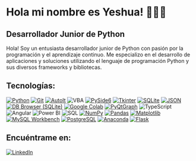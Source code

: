 # Hola mi nombre es Yeshua! 👨🏻‍💻 
## Desarrollador Junior de Python

Hola! Soy un entusiasta desarrollador junior de Python con pasión por la programación y el aprendizaje continuo. Me especializo en el desarrollo de aplicaciones y soluciones utilizando el lenguaje de programación Python y sus diversos frameworks y bibliotecas.

## Tecnologías:
[![Python](https://img.shields.io/badge/Python-ffffff?style=for-the-badge&logo=python&logoColor=3776AB)]()
[![Git](https://img.shields.io/badge/Git-ffffff?style=for-the-badge&logo=git&logoColor=F05032)]()
[![AutoIt](https://img.shields.io/badge/AutoIt-ffffff?style=for-the-badge&logo=autoit&logoColor=3776AB)]()
![VBA](https://img.shields.io/badge/VBA-ffffff?style=for-the-badge&logo=microsoft-excel&logoColor=217346)
[![PySide6](https://img.shields.io/badge/PySide6-ffffff?style=for-the-badge&logo=qt&logoColor=41CD52)](https://wiki.qt.io/Qt_for_Python)
[![Tkinter](https://img.shields.io/badge/Tkinter-ffffff?style=for-the-badge&logo=tkinter&logoColor=FFD700)]()
[![SQLite](https://img.shields.io/badge/SQLite-ffffff?style=for-the-badge&logo=sqlite&logoColor=003B57)]()
[![JSON](https://img.shields.io/badge/JSON-ffffff?style=for-the-badge&logo=json&logoColor=000000)](https://www.json.org/)
[![DB Browser (SQLite)](https://img.shields.io/badge/DB_Browser_(SQLite)-ffffff?style=for-the-badge&logo=sqlite&logoColor=003B57)](https://github.com/sqlitebrowser/sqlitebrowser)
[![Google Colab](https://img.shields.io/badge/Google_Colab-ffffff?style=for-the-badge&logo=google-colab&logoColor=F9AB00)](https://colab.research.google.com/)
[![PyQtGraph](https://img.shields.io/badge/PyQtGraph-ffffff?style=for-the-badge&logo=python&logoColor=3776AB)](http://www.pyqtgraph.org/)
![TypeScript](https://img.shields.io/badge/TypeScript-ffffff?style=for-the-badge&logo=typescript&logoColor=3178C6)
![Angular](https://img.shields.io/badge/Angular-ffffff?style=for-the-badge&logo=angular&logoColor=DD0031)
![Power BI](https://img.shields.io/badge/Power_BI-ffffff?style=for-the-badge&logo=power-bi&logoColor=F2C811)
![SQL](https://img.shields.io/badge/SQL-ffffff?style=for-the-badge&logo=sql&logoColor=003366)
[![NumPy](https://img.shields.io/badge/NumPy-ffffff?style=for-the-badge&logo=numpy&logoColor=013243)](https://numpy.org/)
[![Pandas](https://img.shields.io/badge/Pandas-ffffff?style=for-the-badge&logo=pandas&logoColor=150458)](https://pandas.pydata.org/)
[![Matplotlib](https://img.shields.io/badge/Matplotlib-ffffff?style=for-the-badge&logo=python&logoColor=3776AB)](https://matplotlib.org/)
[![MySQL Workbench](https://img.shields.io/badge/MySQL_Workbench-ffffff?style=for-the-badge&logo=mysql&logoColor=00758F)]()
[![PostgreSQL](https://img.shields.io/badge/PostgreSQL-ffffff?style=for-the-badge&logo=postgresql&logoColor=336791)]()
[![Anaconda](https://img.shields.io/badge/Anaconda-ffffff?style=for-the-badge&logo=anaconda&logoColor=44A833)]()
[![Flask](https://img.shields.io/badge/Flask-ffffff?style=for-the-badge&logo=flask&logoColor=000000)]()




## Encuéntrame en:

[![LinkedIn](https://img.shields.io/badge/LinkedIn-Yeshua_Sanchez-0077B5?style=for-the-badge&logo=linkedin&logoColor=white&labelColor=101010)](https://www.linkedin.com/in/yeshua-s-4294a4229/)






<!--
**YeshuaContacto/YeshuaContacto** is a ✨ _special_ ✨ repository because its `README.md` (this file) appears on your GitHub profile.

Here are some ideas to get you started:

- 🔭 I’m currently working on ...
- 🌱 I’m currently learning ...
- 👯 I’m looking to collaborate on ...
- 🤔 I’m looking for help with ...
- 💬 Ask me about ...
- 📫 How to reach me: ...
- 😄 Pronouns: ...
- ⚡ Fun fact: ...
-->
